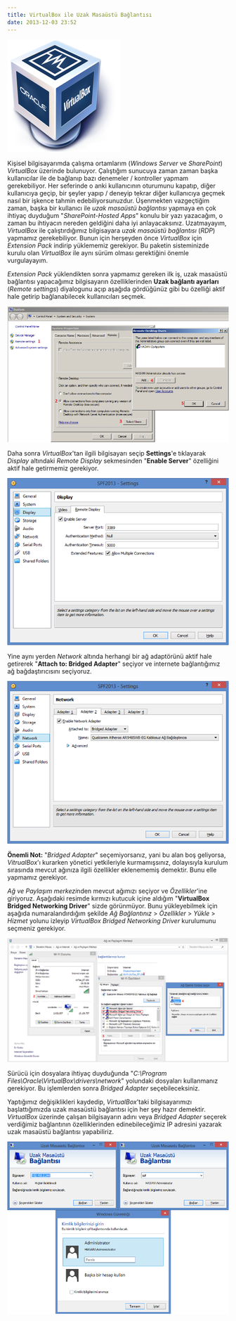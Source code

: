 ```yaml
---
title: VirtualBox ile Uzak Masaüstü Bağlantısı
date: 2013-12-03 23:52
---
```


![oracle-virtualbox](/uploads/2013/12/oracle-virtualbox.png)

Kişisel bilgisayarımda çalışma ortamlarım (*Windows Server* ve *SharePoint*) *VirtualBox* üzerinde bulunuyor. Çalıştığım sunucuya zaman zaman başka kullanıcılar ile de bağlanıp bazı denemeler / kontroller yapmam gerekebiliyor. Her seferinde o anki kullanıcının oturumunu kapatıp, diğer kullanıcıya geçip, bir şeyler yapıp / deneyip tekrar diğer kullanıcıya geçmek nasıl bir işkence tahmin edebiliyorsunuzdur. Üşenmekten vazgeçtiğim zaman, başka bir kullanıcı ile *uzak masaüstü bağlantısı* yapmaya en çok ihtiyaç duyduğum "*SharePoint-Hosted Apps*" konulu bir yazı yazacağım, o zaman bu ihtiyacın nereden geldiğini daha iyi anlayacaksınız. Uzatmayayım, *VirtualBox* ile çalıştırdığımız bilgisayara *uzak masaüstü bağlantısı* (*RDP*) yapmamız gerekebiliyor. Bunun için herşeyden önce *VirtualBox* için *Extension Pack* indirip yüklememiz gerekiyor. Bu paketin sisteminizde kurulu olan *VirtualBox* ile aynı sürüm olması gerektiğini önemle vurgulayayım.

<!--more-->
*Extension Pack* yüklendikten sonra yapmamız gereken ilk iş, uzak masaüstü bağlantısı yapacağımız bilgisayarın özelliklerinden **Uzak bağlantı ayarları** (*Remote settings*) diyalogunu açıp aşağıda gördüğünüz gibi bu özelliği aktif hale getirip bağlanabilecek kullanıcıları seçmek.

![windows-server-enable-remote-desktop](/uploads/2013/12/windows-server-enable-remote-desktop.png)

Daha sonra *VirtualBox*'tan ilgili bilgisayarı seçip **Settings**'e tıklayarak *Display* altındaki *Remote Display* sekmesinden "**Enable Server**" özelliğini aktif hale getirmemiz gerekiyor.

![virtualbox-enable-remote-display](/uploads/2013/12/virtualbox-enable-remote-display.png)

Yine aynı yerden *Network* altında herhangi bir ağ adaptörünü aktif hale getirerek "**Attach to: Bridged Adapter**" seçiyor ve internete bağlantığımız ağ bağdaştırıcısını seçiyoruz.

![virtualbox-network-bridged-adapter](/uploads/2013/12/virtualbox-network-bridged-adapter.png)

**Önemli Not:** "*Bridged Adapter*" seçemiyorsanız, yani bu alan boş geliyorsa, *VitrualBox*'ı kurarken yönetici yetkileriyle kurmamışsınız, dolayısıyla kurulum sırasında mevcut ağınıza ilgili özellikler eklenememiş demektir. Bunu elle yapmamız gerekiyor.

*Ağ ve Paylaşım merkezi*nden mevcut ağımızı seçiyor ve *Özellikler*'ine giriyoruz. Aşağıdaki resimde kırmızı kutucuk içine aldığım "**VirtualBox Bridged Networking Driver**" sizde görünmüyor. Bunu yükleyebilmek için aşağıda numaralandırdığım şekilde *Ağ Bağlantınız* &gt; *Özellikler* &gt; *Yükle* &gt; *Hizmet* yolunu izleyip *VirtualBox Bridged Networking Driver* kurulumunu seçmeniz gerekiyor.

![virtualbox-bridged-networking-driver](/uploads/2013/12/virtualbox-bridged-networking-driver.png)

Sürücü için dosyalara ihtiyaç duyduğunda "*C:\Program Files\Oracle\VirtualBox\drivers\network*" yolundaki dosyaları kullanmanız gerekiyor. Bu işlemlerden sonra *Bridged Adapter* seçebileceksiniz.

Yaptığımız değişiklikleri kaydedip, *VirtualBox*'taki bilgisayarımızı başlattığımızda uzak masaüstü bağlantısı için her şey hazır demektir. *VirtualBox* üzerinde çalışan bilgisayarın adını veya *Bridged Adapter* seçerek verdiğimiz bağlantının özelliklerinden edinebileceğimiz IP adresini yazarak uzak masaüstü bağlantısı yapabiliriz.

![uzak-masaustu-baglantisi](/uploads/2013/12/uzak-masaustu-baglantisi.png)
